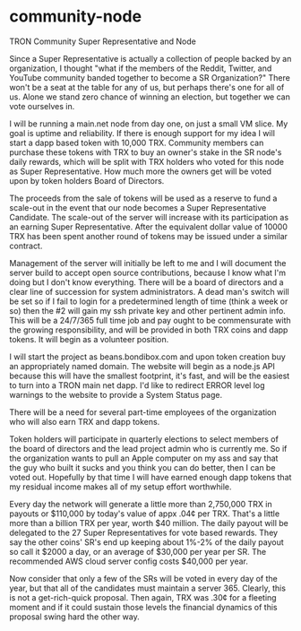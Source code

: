 # community-node
TRON Community Super Representative and Node

Since a Super Representative is actually a collection of people backed by an organization, I thought "what if the members of the Reddit, Twitter, and YouTube community banded together to become a SR Organization?" There won't be a seat at the table for any of us, but perhaps there's one for all of us. Alone we stand zero chance of winning an election, but together we can vote ourselves in.

I will be running a main.net node from day one, on just a small VM slice. My goal is uptime and reliability. If there is enough support for my idea I will start a dapp based token with 10,000 TRX. Community members can purchase these tokens with TRX to buy an owner's stake in the SR node's daily rewards, which will be split with TRX holders who voted for this node as Super Representative. How much more the owners get will be voted upon by token holders Board of Directors.

The proceeds from the sale of tokens will be used as a reserve to fund a scale-out in the event that our node becomes a Super Representative Candidate. The scale-out of the server will increase with its participation as an earning Super Representative. After the equivalent dollar value of 10000 TRX has been spent another round of tokens may be issued under a similar contract.

Management of the server will initially be left to me and I will document the server build to accept open source contributions, because I know what I'm doing but I don't know everything. There will be a board of directors and a clear line of succession for system administrators. A dead man's switch will be set so if I fail to login for a predetermined length of time (think a week or so) then the #2 will gain my ssh private key and other pertinent admin info. This will be a 24/7/365 full time job and pay ought to be commensurate with the growing responsibility, and will be provided in both TRX coins and dapp tokens. It will begin as a volunteer position.

I will start the project as beans.bondibox.com and upon token creation buy an appropriately named domain. The website will begin as a node.js API because this will have the smallest footprint, it's fast, and will be the easiest to turn into a TRON main net dapp. I'd like to redirect ERROR level log warnings to the website to provide a System Status page.

There will be a need for several part-time employees of the organization who will also earn TRX and dapp tokens. 

Token holders will participate in quarterly elections to select members of the board of directors and the lead project admin who is currently me. So if the organization wants to pull an Apple computer on my ass and say that the guy who built it sucks and you think you can do better, then I can be voted out. Hopefully by that time I will have earned enough dapp tokens that my residual income makes all of my setup effort worthwhile.

Every day the network will generate a little more than 2,750,000 TRX in payouts or $110,000 by today's value of appx .04¢ per TRX. That's a little more than a billion TRX per year, worth $40 million. The daily payout will be delegated to the 27 Super Representatives for vote based rewards. They say the other coins' SR's end up keeping about 1%-2% of the daily payout so call it $2000 a day, or an average of $30,000 per year per SR. The recommended AWS cloud server config costs $40,000 per year.

Now consider that only a few of the SRs will be voted in every day of the year, but that all of the candidates must maintain a server 365. Clearly, this is not a get-rich-quick proposal. Then again, TRX was .30¢ for a fleeting moment and if it could sustain those levels the financial dynamics of this proposal swing hard the other way.
